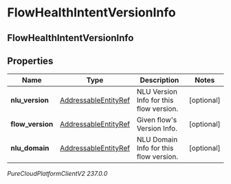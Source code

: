 # FlowHealthIntentVersionInfo

## FlowHealthIntentVersionInfo

## Properties

|Name | Type | Description | Notes|
|------------ | ------------- | ------------- | -------------|
| **nlu_version** | [AddressableEntityRef](AddressableEntityRef) | NLU Version Info for this flow version. | [optional] |
| **flow_version** | [AddressableEntityRef](AddressableEntityRef) | Given flow&#39;s Version Info. | [optional] |
| **nlu_domain** | [AddressableEntityRef](AddressableEntityRef) | NLU Domain Info for this flow version. | [optional] |



_PureCloudPlatformClientV2 237.0.0_
